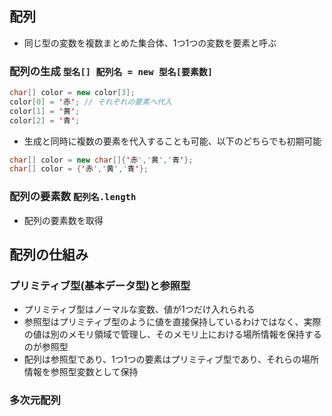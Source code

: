 ## 配列
- 同じ型の変数を複数まとめた集合体、1つ1つの変数を要素と呼ぶ
### 配列の生成 `型名[] 配列名 = new 型名[要素数]`
```java
char[] color = new color[3];
color[0] = '赤'; // それぞれの要素へ代入
color[1] = '黄';
color[2] = '青';
```
- 生成と同時に複数の要素を代入することも可能、以下のどちらでも初期可能
```java
char[] color = new char[]{'赤','黄','青'};
char[] color = {'赤','黄','青'};
```
### 配列の要素数 `配列名.length`
- 配列の要素数を取得
## 配列の仕組み
### プリミティブ型(基本データ型)と参照型
- プリミティブ型はノーマルな変数、値が1つだけ入れられる
- 参照型はプリミティブ型のように値を直接保持しているわけではなく、実際の値は別のメモリ領域で管理し、そのメモリ上における場所情報を保持するのが参照型
- 配列は参照型であり、1つ1つの要素はプリミティブ型であり、それらの場所情報を参照型変数として保持
### 多次元配列
